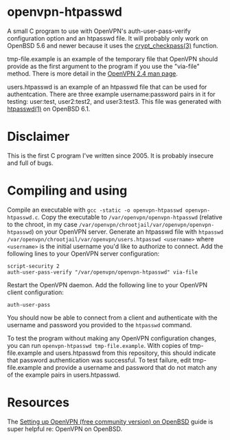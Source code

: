 openvpn-htpasswd
================

A small C program to use with OpenVPN's auth-user-pass-verify configuration option and an htpasswd file. It will probably only work on OpenBSD 5.6 and newer because it uses the [crypt_checkpass(3)](http://man.openbsd.org/OpenBSD-6.1/crypt_checkpass) function.

tmp-file.example is an example of the temporary file that OpenVPN should provide as the first argument to the program if you use the "via-file" method. There is more detail in the [OpenVPN 2.4 man page](https://community.openvpn.net/openvpn/wiki/Openvpn24ManPage).

users.htpasswd is an example of an htpasswd file that can be used for authentcation. There are three example username:password pairs in it for testing: user:test, user2:test2, and user3:test3. This file was generated with [htpasswd(1)](http://man.openbsd.org/OpenBSD-6.1/htpasswd) on OpenBSD 6.1.

Disclaimer
==========

This is the first C program I've written since 2005. It is probably insecure and full of bugs.

Compiling and using
===================

Compile an executable with ```gcc -static -o openvpn-htpasswd openvpn-htpasswd.c```. Copy the executable to ```/var/openvpn/openvpn-htpasswd``` (relative to the chroot, in my case ```/var/openvpn/chrootjail/var/openvpn/openvpn-htpasswd```) on your OpenVPN server. Generate an htpasswd file with ```htpasswd /var/openvpn/chrootjail/var/openvpn/users.htpasswd <username>``` where ```<username>``` is the initial username you'd like to authorize to connect. Add the following lines to your OpenVPN server configuration:

```
script-security 2
auth-user-pass-verify "/var/openvpn/openvpn-htpasswd" via-file
```

Restart the OpenVPN daemon. Add the following line to your OpenVPN client configuration:

```
auth-user-pass
```

You should now be able to connect from a client and authenticate with the username and password you provided to the ```htpasswd``` command.

To test the program without making any OpenVPN configuration changes, you can run ```openvpn-htpasswd tmp-file.example```. With copies of tmp-file.example and users.htpasswd from this repository, this should indicate that password authentication was successful. To test failure, edit tmp-file.example and provide a username and password that do not match any of the example pairs in users.htpasswd.

Resources
=========

The [Setting up OpenVPN (free community version) on OpenBSD](http://www.openbsdsupport.org/openvpn-on-openbsd.html) guide is super helpful re: OpenVPN on OpenBSD.
